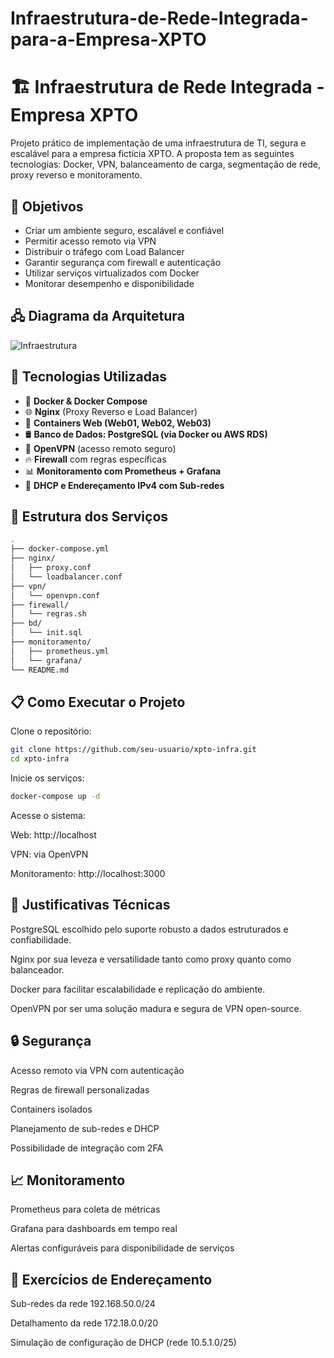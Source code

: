 # Infraestrutura-de-Rede-Integrada-para-a-Empresa-XPTO

# 🏗️ Infraestrutura de Rede Integrada - Empresa XPTO

Projeto prático de implementação de uma infraestrutura de TI, segura e escalável para a empresa fictícia XPTO. A proposta tem as seguintes tecnologias: Docker, VPN, balanceamento de carga, segmentação de rede, proxy reverso e monitoramento.

## 📌 Objetivos

- Criar um ambiente seguro, escalável e confiável
- Permitir acesso remoto via VPN
- Distribuir o tráfego com Load Balancer
- Garantir segurança com firewall e autenticação
- Utilizar serviços virtualizados com Docker
- Monitorar desempenho e disponibilidade

## 🖧 Diagrama da Arquitetura

![Infraestrutura](https://github.com/user-attachments/assets/29ea5c83-39e8-40df-ae30-6c6478c18586)

## 🚀 Tecnologias Utilizadas

- 🔧 **Docker & Docker Compose**
- 🌐 **Nginx** (Proxy Reverso e Load Balancer)
- 🐳 **Containers Web (Web01, Web02, Web03)**
- 🛢️ **Banco de Dados: PostgreSQL (via Docker ou AWS RDS)**
- 🔐 **OpenVPN** (acesso remoto seguro)
- 🔥 **Firewall** com regras específicas
- 📊 **Monitoramento com Prometheus + Grafana**
- 📡 **DHCP e Endereçamento IPv4 com Sub-redes**

## 🧱 Estrutura dos Serviços

```bash
.
├── docker-compose.yml
├── nginx/
│   ├── proxy.conf
│   └── loadbalancer.conf
├── vpn/
│   └── openvpn.conf
├── firewall/
│   └── regras.sh
├── bd/
│   └── init.sql
├── monitoramento/
│   ├── prometheus.yml
│   └── grafana/
└── README.md
```

## 📋 Como Executar o Projeto
Clone o repositório:

```bash
git clone https://github.com/seu-usuario/xpto-infra.git
cd xpto-infra
```

Inicie os serviços:

```bash
docker-compose up -d
```

Acesse o sistema:

Web: http://localhost

VPN: via OpenVPN

Monitoramento: http://localhost:3000

## 🧠 Justificativas Técnicas
PostgreSQL escolhido pelo suporte robusto a dados estruturados e confiabilidade.

Nginx por sua leveza e versatilidade tanto como proxy quanto como balanceador.

Docker para facilitar escalabilidade e replicação do ambiente.

OpenVPN por ser uma solução madura e segura de VPN open-source.

## 🔒 Segurança
Acesso remoto via VPN com autenticação

Regras de firewall personalizadas

Containers isolados

Planejamento de sub-redes e DHCP

Possibilidade de integração com 2FA

## 📈 Monitoramento
Prometheus para coleta de métricas

Grafana para dashboards em tempo real

Alertas configuráveis para disponibilidade de serviços

## 🧮 Exercícios de Endereçamento
Sub-redes da rede 192.168.50.0/24

Detalhamento da rede 172.18.0.0/20

Simulação de configuração de DHCP (rede 10.5.1.0/25)
